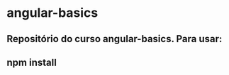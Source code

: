 angular-basics
==============

Repositório do curso angular-basics.
Para usar:
-------------
npm install
-------------

